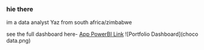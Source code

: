 ### hie there 

im a data analyst Yaz from south africa/zimbabwe 

see the full dashboard here- [App PowerBI Link](https://app.powerbi.com/reportEmbed?reportId=e1230eca-1ba2-4a1c-be5c-cb43d58d3e26&autoAuth=true&ctid=704ce3d6-a4bf-4e09-8516-d52840c9f7a9)
![Portfolio Dashboard](choco data.png)
